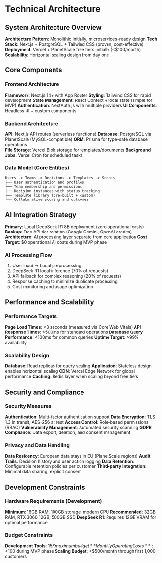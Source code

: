 # Technical Architecture

## System Architecture Overview
**Architecture Pattern**: Monolithic initially, microservices-ready design
**Tech Stack**: Next.js + PostgreSQL + Tailwind CSS (proven, cost-effective)
**Deployment**: Vercel + PlanetScale free tiers initially (<$100/month)
**Scalability**: Horizontal scaling design from day one

## Core Components

### Frontend Architecture  
**Framework**: Next.js 14+ with App Router
**Styling**: Tailwind CSS for rapid development
**State Management**: React Context + local state (simple for MVP)
**Authentication**: NextAuth.js with multiple providers
**UI Components**: Headless UI + custom components

### Backend Architecture
**API**: Next.js API routes (serverless functions)
**Database**: PostgreSQL via PlanetScale (MySQL-compatible)
**ORM**: Prisma for type-safe database operations  
**File Storage**: Vercel Blob storage for templates/documents
**Background Jobs**: Vercel Cron for scheduled tasks

### Data Model (Core Entities)
```
Users -> Teams -> Decisions -> Templates -> Scores
├── User authentication and profiles
├── Team membership and permissions  
├── Decision instances with status tracking
├── Template library (pre-built + custom)
└── Collaborative scoring and outcomes
```

## AI Integration Strategy
**Primary**: Local DeepSeek R1 8B deployment (zero operational costs)
**Backup**: Free API tier rotation (Google Gemini, OpenAI credits)
**Architecture**: AI processing layer separate from core application
**Cost Target**: $0 operational AI costs during MVP phase

### AI Processing Flow
1. User input → Local preprocessing
2. DeepSeek R1 local inference (70% of requests)
3. API fallback for complex reasoning (20% of requests)
4. Response caching to minimize duplicate processing
5. Cost monitoring and usage optimization

## Performance and Scalability

### Performance Targets
**Page Load Times**: <3 seconds (measured via Core Web Vitals)
**API Response Times**: <500ms for standard operations
**Database Query Performance**: <100ms for common queries
**Uptime Target**: >99% availability

### Scalability Design
**Database**: Read replicas for query scaling
**Application**: Stateless design enables horizontal scaling
**CDN**: Vercel Edge Network for global performance
**Caching**: Redis layer when scaling beyond free tiers

## Security and Compliance

### Security Measures
**Authentication**: Multi-factor authentication support
**Data Encryption**: TLS 1.3 in transit, AES-256 at rest
**Access Control**: Role-based permissions (RBAC)
**Vulnerability Management**: Automated security scanning
**GDPR Compliance**: Data export, deletion, and consent management

### Privacy and Data Handling
**Data Residency**: European data stays in EU (PlanetScale regions)
**Audit Trails**: Decision history and user action logging
**Data Retention**: Configurable retention policies per customer
**Third-party Integration**: Minimal data sharing, explicit consent

## Development Constraints

### Hardware Requirements (Development)
**Minimum**: 16GB RAM, 100GB storage, modern CPU
**Recommended**: 32GB RAM, RTX 3060 12GB, 500GB SSD
**DeepSeek R1**: Requires 12GB VRAM for optimal performance

### Budget Constraints
**Development Tools**: $15K maximum budget
**Monthly Operating Costs**: <$100 during MVP phase
**Scaling Budget**: <$500/month through first 1,000 customers
